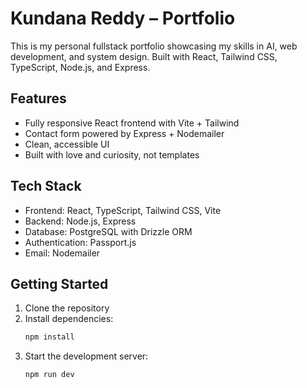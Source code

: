 # Kundana Reddy – Portfolio

This is my personal fullstack portfolio showcasing my skills in AI, web development, and system design. Built with React, Tailwind CSS, TypeScript, Node.js, and Express.

## Features
- Fully responsive React frontend with Vite + Tailwind
- Contact form powered by Express + Nodemailer
- Clean, accessible UI
- Built with love and curiosity, not templates

## Tech Stack
- Frontend: React, TypeScript, Tailwind CSS, Vite
- Backend: Node.js, Express
- Database: PostgreSQL with Drizzle ORM
- Authentication: Passport.js
- Email: Nodemailer


## Getting Started

1. Clone the repository
2. Install dependencies:
   ```bash
   npm install
   ```
3. Start the development server:
   ```bash
   npm run dev
   ```

